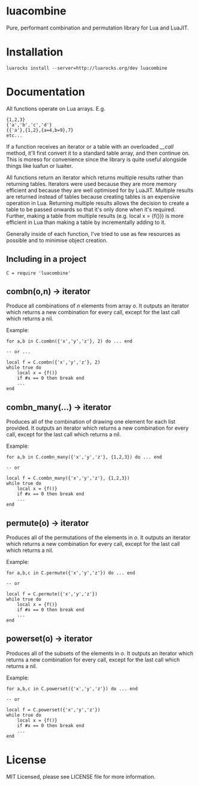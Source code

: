 # luacombine

Pure, performant combination and permutation library for Lua and LuaJIT.

# Installation

    luarocks install --server=http://luarocks.org/dev luacombine

# Documentation

All functions operate on Lua arrays. E.g.

    {1,2,3}
    {'a','b','c','d'}
    {{'a'},{1,2},{a=4,b=9},7}
    etc...

If a function receives an iterator or a table with an overloaded *__call* method, it'll first
convert it to a standard table array, and then continue on. This is moreso for convenience
since the library is quite useful alongside things like luafun or luaiter.

All functions return an iterator which returns multiple results rather than returning tables.
Iterators were used because they are more memory efficient and because they are well optimised
for by LuaJIT. Multiple results are returned instead of tables because creating tables is an
expensive operation in Lua. Returning multiple results allows the decision to create a table
to be passed onwards so that it's only done when it's required. Further, making a table from
multiple results (e.g. local x = {f()}) is more efficient in Lua than making a table by
incrementally adding to it.

Generally inside of each function, I've tried to use as few resources as possible and
to minimise object creation.

## Including in a project

    C = require 'luacombine'

## combn(o,n) -> iterator

Produce all combinations of *n* elements from array *o*. It outputs an iterator which
returns a new combination for every call, except for the last call which returns a nil.

Example:

    for a,b in C.combn({'x','y','z'}, 2) do ... end
    
    -- or ...
    
    local f = C.combn({'x','y','z'}, 2)
    while true do
        local x = {f()}
        if #x == 0 then break end
        ...
    end

## combn_many(...) -> iterator

Produces all of the combination of drawing one element for each list provided. It outputs
an iterator which returns a new combination for every call, except for the last call which
returns a nil.

Example:

    for a,b in C.combn_many({'x','y','z'}, {1,2,3}) do ... end
    
    -- or
    
    local f = C.combn_many({'x','y','z'}, {1,2,3})
    while true do
        local x = {f()}
        if #x == 0 then break end
        ...
    end

## permute(o) -> iterator

Produces all of the permutations of the elements in *o*. It outputs an iterator which
returns a new combination for every call, except for the last call which returns a nil.

Example:

    for a,b,c in C.permute({'x','y','z'}) do ... end
    
    -- or
    
    local f = C.permute({'x','y','z'})
    while true do
        local x = {f()}
        if #x == 0 then break end
        ...
    end


## powerset(o) -> iterator

Produces all of the subsets of the elements in *o*. It outputs an iterator which
returns a new combination for every call, except for the last call which returns a nil.

Example:

    for a,b,c in C.powerset({'x','y','z'}) do ... end
    
    -- or
    
    local f = C.powerset({'x','y','z'})
    while true do
        local x = {f()}
        if #x == 0 then break end
        ...
    end

# License

MIT Licensed, please see LICENSE file for more information.
